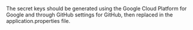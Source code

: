 The secret keys should be generated using the Google Cloud Platform for Google and through GitHub settings for GitHub, then replaced in the application.properties file.
